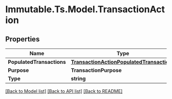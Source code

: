 # Immutable.Ts.Model.TransactionAction

## Properties

Name | Type | Description | Notes
------------ | ------------- | ------------- | -------------
**PopulatedTransactions** | [**TransactionActionPopulatedTransactions**](TransactionActionPopulatedTransactions.md) |  | [optional] 
**Purpose** | **TransactionPurpose** |  | [optional] 
**Type** | **string** |  | 

[[Back to Model list]](../README.md#documentation-for-models) [[Back to API list]](../README.md#documentation-for-api-endpoints) [[Back to README]](../README.md)

